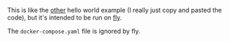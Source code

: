 This is like the [other](https://github.com/deer/deno_examples/tree/main/docker/hello_world) hello world example (I really just copy and pasted the code), but it's intended to be run on [fly](https://fly.io/).

The `docker-compose.yaml` file is ignored by fly.